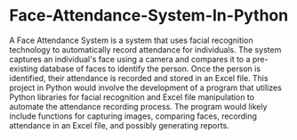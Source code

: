 # Face-Attendance-System-In-Python

A Face Attendance System is a system that uses facial recognition technology to automatically record attendance for individuals.
The system captures an individual's face using a camera and compares it to a pre-existing database of faces to identify the person.
Once the person is identified, their attendance is recorded and stored in an Excel file.
This project in Python would involve the development of a program that utilizes Python libraries for facial recognition and Excel file manipulation to automate the attendance recording process. 
The program would likely include functions for capturing images, comparing faces, recording attendance in an Excel file, and possibly generating reports.
